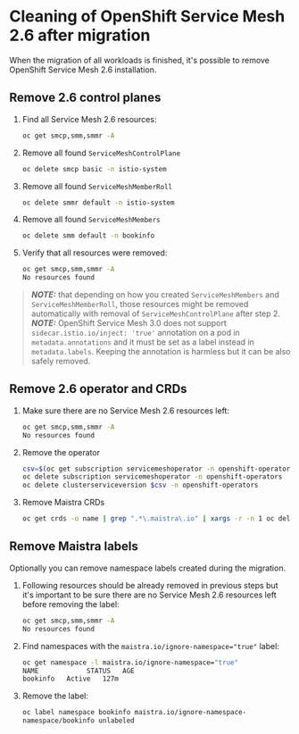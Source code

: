 # Cleaning of OpenShift Service Mesh 2.6 after migration
When the migration of all workloads is finished, it's possible to remove OpenShift Service Mesh 2.6 installation.

## Remove 2.6 control planes
1. Find all Service Mesh 2.6 resources:
    ```sh
    oc get smcp,smm,smmr -A
    ```
1. Remove all found `ServiceMeshControlPlane`
    ```sh
    oc delete smcp basic -n istio-system
    ```
1. Remove all found `ServiceMeshMemberRoll`
    ```sh
    oc delete smmr default -n istio-system
    ```
1. Remove all found `ServiceMeshMembers`
    ```sh
    oc delete smm default -n bookinfo
    ```
1. Verify that all resources were removed:
    ```sh
    oc get smcp,smm,smmr -A
    No resources found
    ```

> **_NOTE:_** that depending on how you created `ServiceMeshMembers` and `ServiceMeshMemberRoll`, those resources might be removed automatically with removal of `ServiceMeshControlPlane` after step 2.
> **_NOTE:_** OpenShift Service Mesh 3.0 does not support `sidecar.istio.io/inject: 'true'` annotation on a pod in `metadata.annotations` and it must be set as a label instead in `metadata.labels`. Keeping the annotation is harmless but it can be also safely removed.

## Remove 2.6 operator and CRDs
1. Make sure there are no Service Mesh 2.6 resources left:
    ```sh
    oc get smcp,smm,smmr -A
    No resources found
    ```
1. Remove the operator
    ```sh
    csv=$(oc get subscription servicemeshoperator -n openshift-operators -o yaml | grep currentCSV | cut -f 2 -d ':')
    oc delete subscription servicemeshoperator -n openshift-operators
    oc delete clusterserviceversion $csv -n openshift-operators
    ```
1. Remove Maistra CRDs
    ```sh
    oc get crds -o name | grep ".*\.maistra\.io" | xargs -r -n 1 oc delete
    ```

## Remove Maistra labels
Optionally you can remove namespace labels created during the migration.
1. Following resources should be already removed in previous steps but it's important to be sure there are no Service Mesh 2.6 resources left before removing the label:
    ```sh
    oc get smcp,smm,smmr -A
    No resources found
    ```
1. Find namespaces with the `maistra.io/ignore-namespace="true"` label:
    ```sh
    oc get namespace -l maistra.io/ignore-namespace="true"
    NAME            STATUS   AGE
    bookinfo   Active   127m
    ```
1. Remove the label:
    ```sh
    oc label namespace bookinfo maistra.io/ignore-namespace-
    namespace/bookinfo unlabeled
    ```